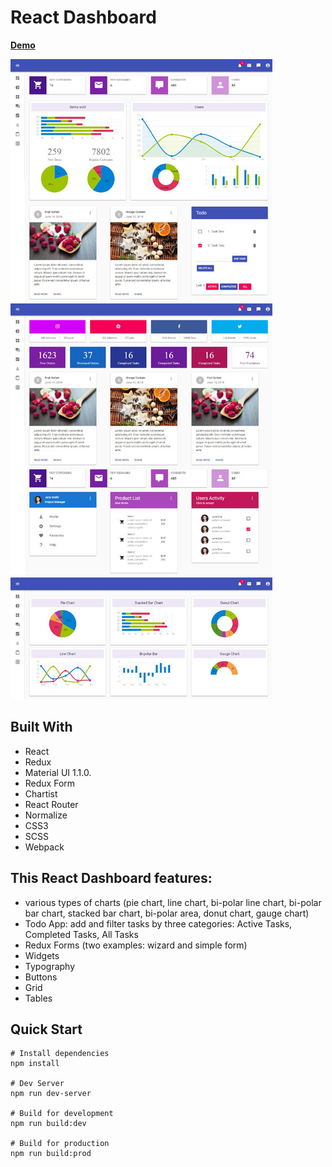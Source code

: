 # React Dashboard
**[Demo](https://wizardly-panini-d62888.netlify.com)**

![alt text](https://github.com/Ines86/dashboard/blob/master/public/images/screenshot.jpg "screenshot")

## Built With
* React
* Redux
* Material UI 1.1.0.
* Redux Form
* Chartist
* React Router
* Normalize
* CSS3
* SCSS
* Webpack

## This React Dashboard features:
* various types of charts (pie chart, line chart, bi-polar line chart, bi-polar bar chart, stacked bar chart, bi-polar area, donut chart, gauge chart)
* Todo App: add and filter tasks by three categories: Active Tasks, Completed Tasks, All Tasks
* Redux Forms (two examples: wizard and simple form)
* Widgets
* Typography
* Buttons
* Grid
* Tables


## Quick Start

```
# Install dependencies
npm install

# Dev Server
npm run dev-server

# Build for development
npm run build:dev

# Build for production
npm run build:prod
```

